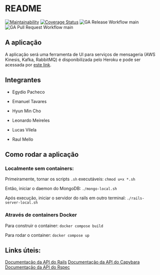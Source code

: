 # README
[![Maintainability](https://api.codeclimate.com/v1/badges/ce8783c839063c27b944/maintainability)](https://codeclimate.com/github/Fermented-Software/Kimchi/maintainability)
[![Coverage Status](https://coveralls.io/repos/github/Fermented-Software/Kimchi/badge.svg?branch=main)](https://coveralls.io/github/Fermented-Software/Kimchi?branch=main)
![GA Release Workflow main](https://github.com/Fermented-Software/Kimchi/actions/workflows/ci-release.yaml/badge.svg?branch=main)
![GA Pull Request Workflow main](https://github.com/Fermented-Software/Kimchi/actions/workflows/build-and-test.yaml/badge.svg?branch=main)

## A aplicação
A aplicação será uma ferramenta de UI para serviços de mensageria (AWS Kinesis, Kafka, RabbitMQ) é disponibilizada pelo Heroku e pode ser acessada por [este link](https://kimchi-app.herokuapp.com).

## Integrantes

- Egydio Pacheco

- Emanuel Tavares

- Hyun Min Cho

- Leonardo Meireles

- Lucas Vilela

- Raul Mello

## Como rodar a aplicação

### Localmente sem containers:
Primeiramente, tornar os scripts `.sh` executáveis:
`chmod u+x *.sh`

Então, iniciar o daemon do MongoDB:
`./mongo-local.sh`

Após execução, iniciar o servidor do rails em outro terminal: 
`./rails-server-local.sh`

### Através de containers Docker

Para construir o container:
`docker compose build`

Para rodar o container:
`docker compose up`

## Links úteis:
[Documentação da API do Rails](https://api.rubyonrails.org/v6.0.6/)
[Documentação da API do Capybara](https://rubydocs.org/d/capybara-3-19-0/)
[Documentação da API do Rspec](https://rspec.info/documentation/)